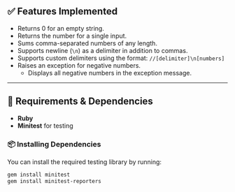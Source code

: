 ## ✅ Features Implemented

- Returns 0 for an empty string.
- Returns the number for a single input.
- Sums comma-separated numbers of any length.
- Supports newline (`\n`) as a delimiter in addition to commas.
- Supports custom delimiters using the format: `//[delimiter]\n[numbers]`
- Raises an exception for negative numbers.
  - Displays all negative numbers in the exception message.

---

## 🔧 Requirements & Dependencies

- **Ruby**
- **Minitest** for testing

### 📦 Installing Dependencies

You can install the required testing library by running:

```bash
gem install minitest
gem install minitest-reporters
